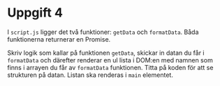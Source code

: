 # Uppgift 4

I `script.js` ligger det två funktioner: `getData` och `formatData`. Båda funktionerna returnerar en Promise.

Skriv logik som kallar på funktionen `getData`, skickar in datan du får i `formatData` och därefter renderar en ul lista i DOM:en med namnen som finns i arrayen du får av `formatData` funktionen. Titta på koden för att se strukturen på datan. Listan ska renderas i `main` elementet.
